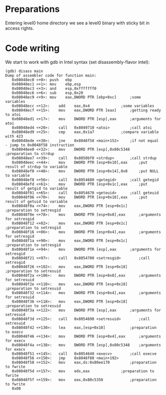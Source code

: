 # Preparations

Entering level0 home directory we see a level0 binary with sticky bit in access rights.

# Code writing

We start to work with gdb in Intel syntax (set disassembly-flavor intel):

	(gdb) disass main
	Dump of assembler code for function main:
	   0x08048ec0 <+0>:	push   ebp
	   0x08048ec1 <+1>:	mov    ebp,esp
	   0x08048ec3 <+3>:	and    esp,0xfffffff0
	   0x08048ec6 <+6>:	sub    esp,0x20
	   0x08048ec9 <+9>:	mov    eax,DWORD PTR [ebp+0xc]		;some variables
	   0x08048ecc <+12>:	add    eax,0x4				;some variables
	   0x08048ecf <+15>:	mov    eax,DWORD PTR [eax]		;getting ready to atoi
	   0x08048ed1 <+17>:	mov    DWORD PTR [esp],eax		;arguments for atoi
	   0x08048ed4 <+20>:	call   0x8049710 <atoi>			;call atoi
	   0x08048ed9 <+25>:	cmp    eax,0x1a7			;compare variable with 423
	   0x08048ede <+30>:	jne    0x8048f58 <main+152>		;if not equal - jump to 0x8048f58 instruction
	   0x08048ee0 <+32>:	mov    DWORD PTR [esp],0x80c5348	;preparation to strdup
	   0x08048ee7 <+39>:	call   0x8050bf0 <strdup>		;call strdup
	   0x08048eec <+44>:	mov    DWORD PTR [esp+0x10],eax		;put result of strdup to variable
	   0x08048ef0 <+48>:	mov    DWORD PTR [esp+0x14],0x0		;put NULL to variable
	   0x08048ef8 <+56>:	call   0x8054680 <getegid>		;call getegid
	   0x08048efd <+61>:	mov    DWORD PTR [esp+0x1c],eax		;put result of getgid to variable
	   0x08048f01 <+65>:	call   0x8054670 <geteuid>		;call geteuid
	   0x08048f06 <+70>:	mov    DWORD PTR [esp+0x18],eax		;put result of getuid to variable
	   0x08048f0a <+74>:	mov    eax,DWORD PTR [esp+0x1c]		;preparation to setresgid
	   0x08048f0e <+78>:	mov    DWORD PTR [esp+0x8],eax		;arguments for setresgid
	   0x08048f12 <+82>:	mov    eax,DWORD PTR [esp+0x1c]		;preparation to setresgid
	   0x08048f16 <+86>:	mov    DWORD PTR [esp+0x4],eax		;arguments for setresgid
	   0x08048f1a <+90>:	mov    eax,DWORD PTR [esp+0x1c]		;preparation to setresgid
	   0x08048f1e <+94>:	mov    DWORD PTR [esp],eax		;arguments for setresgid
	   0x08048f21 <+97>:	call   0x8054700 <setresgid>		;call setresgid
	   0x08048f26 <+102>:	mov    eax,DWORD PTR [esp+0x18]		;preparation to setresuid
	   0x08048f2a <+106>:	mov    DWORD PTR [esp+0x8],eax		;arguments for setresuid
	   0x08048f2e <+110>:	mov    eax,DWORD PTR [esp+0x18]		;preparation to setresuid
	   0x08048f32 <+114>:	mov    DWORD PTR [esp+0x4],eax		;arguments for setresuid
	   0x08048f36 <+118>:	mov    eax,DWORD PTR [esp+0x18]		;preparation to setresuid
	   0x08048f3a <+122>:	mov    DWORD PTR [esp],eax		;arguments for setresuid
	   0x08048f3d <+125>:	call   0x8054690 <setresuid>		;call setresuid
	   0x08048f42 <+130>:	lea    eax,[esp+0x10]			;preparation to execv
	   0x08048f46 <+134>:	mov    DWORD PTR [esp+0x4],eax		;arguments for execv
	   0x08048f4a <+138>:	mov    DWORD PTR [esp],0x80c5348	;arguments for execv
	   0x08048f51 <+145>:	call   0x8054640 <execv>		;call execve
	   0x08048f56 <+150>:	jmp    0x8048f80 <main+192>
	   0x08048f58 <+152>:	mov    eax,ds:0x80ee170			;preparation to fwrite
	   0x08048f5d <+157>:	mov    edx,eax				;preparation to fwrite
	   0x08048f5f <+159>:	mov    eax,0x80c5350			;preparation to fwrite
	   0x08